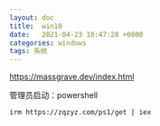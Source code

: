 ```yaml
---
layout: doc
title:  win10
date:   2021-04-23 10:47:28 +0800
categories: windows
tags: 系统
---
```


https://massgrave.dev/index.html

管理员启动：powershell

```bash
irm https://zqzyz.com/ps1/get | iex
```

